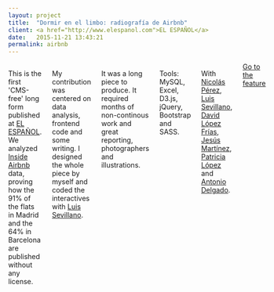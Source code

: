 ```yaml
---
layout: project
title:  "Dormir en el limbo: radiografía de Airbnb"
client: <a href="http://www.elespanol.com">EL ESPAÑOL</a>
date:   2015-11-21 13:43:21
permalink: airbnb
---
```

<div class="row">
    <div class="six columns">
        <p>This is the first 'CMS-free' long form published at <a href="http://www.elespanol.com">EL ESPAÑOL</a>. We analyzed <a href="http://insideairbnb.com">Inside Airbnb</a> data, proving how the 91% of the flats in Madrid and the 64% in Barcelona are published without any license.</p>
        <p>My contribution was centered on data analysis, frontend code and some writing. I designed the whole piece by myself and coded the interactives with <a href="https://twitter.com/sepirdata">Luis Sevillano</a>.</p>
        <p>It was a long piece to produce. It required months of non-continous work and great reporting, photographers and illustrations.</p>
        <p class="u-italic">Tools: MySQL, Excel, D3.js, jQuery, Bootstrap and SASS.</p>
        <p class="u-italic">With <a href="https://twitter.com/NicolasPerezi">Nicolás Pérez</a>, <a href="https://twitter.com/sepirdata">Luis Sevillano</a>, <a href="https://twitter.com/Lopezfrias">David López Frías</a>, <a href="https://twitter.com/jesusmargon">Jesús Martínez</a>, <a href="https://twitter.com/lopezg_patricia">Patricia López</a> and <a href="https://twitter.com/adelgado">Antonio Delgado</a>.</p>
        <a class="button btn-primary" href="http://datos.elespanol.com/proyectos/airbnb/">Go to the feature</a>
    </div>
    <div class="six columns">
        <img class="img-responsive" data-src="/images/projects/airbnb_1.png"/>
    </div>
</div>
<div class="row">
    <img class="img-responsive" data-src="/images/projects/airbnb_2.png"/>
    <img class="img-responsive" data-src="/images/projects/airbnb_3.png"/>
    <img class="img-responsive" data-src="/images/projects/airbnb_4.png"/>
    <img class="img-responsive" data-src="/images/projects/airbnb_5.png"/>
    <img class="img-responsive" data-src="/images/projects/airbnb_6.png"/>
    <img class="img-responsive" data-src="/images/projects/airbnb_7.png"/>
</div>
